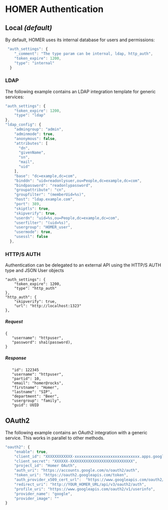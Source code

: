 # HOMER Authentication

## Local _(default)_
By default, HOMER uses its internal database for users and permissions:
```javascript
 "auth_settings": {
    "_comment": "The type param can be internal, ldap, http_auth",
    "token_expire": 1200,
    "type": "internal"
  }
```

### LDAP
The following example contains an LDAP integration template for generic services:
```javascript
"auth_settings": {
    "token_expire": 1200,
    "type": "ldap"
},
"ldap_config": {
    "admingroup": "admin",
    "adminmode": true,
    "anonymous": false,
    "attributes": [
      "dn",
      "givenName",
      "sn",
      "mail",
      "uid"
    ],
    "base": "dc=example,dc=com",
    "binddn": "uid=readonlysuer,ou=People,dc=example,dc=com",
    "bindpassword": "readonlypassword",
    "groupattribute": "cn",
    "groupfilter": "(memberUid=%s)",
    "host": "ldap.example.com",
    "port": 389,
    "skiptls": true,
    "skipverify": true,
    "userdn": "uid=%s,ou=People,dc=example,dc=com",
    "userfilter": "(uid=%s)",
    "usergroup": "HOMER_user",
    "usermode": true,
    "usessl": false
  },
```

### HTTP/S AUTH
Authentication can be delegated to an external API using the HTTP/S AUTH type and JSON User objects
```
"auth_settings": {
    "token_expire": 1200,
    "type": "http_auth"
},
"http_auth": {
    "skipverify": true,
    "url": "http://localhost:1323"
},
```

##### Request
```
{
   "username": "httpuser",
   "password": sha1(password),
}
```
##### Response
```
   "id": 122345
   "username": "httpuser",
   "partid": 10,
   "email": "homer@rocks",
   "firstname": "Homer",
   "lastname": "SIP",
   "department": "Beer",
   "usergroup": "family",
   "guid": UUID
```


## OAuth2
The following example contains an OAuth2 integration with a generic service. This works in parallel to other methods.
```javascript
"oauth2": {
    "enable": true,
    "client_id": "XXXXXXXXXXXX-xxxxxxxxxxxxxxxxxxxxxxxxxxxxx.apps.googleusercontent.com",
    "client_secret": "XXXXXX-XXXXXXXXXXXXXXXXXXXXXXXXXXXX",
    "project_id": "Homer OAuth",
    "auth_uri": "https://accounts.google.com/o/oauth2/auth",
    "token_uri": "https://oauth2.googleapis.com/token",
    "auth_provider_x509_cert_url":  "https://www.googleapis.com/oauth2/v1/certs",
    "redirect_uri": "http://YOUR_HOMER_URL/api/v3/oauth2/auth",
    "profile_uri": "https://www.googleapis.com/oauth2/v1/userinfo",
    "provider_name": "google",
    "provider_image": ""
}
```
